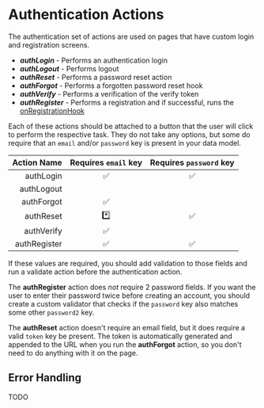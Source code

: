 # Authentication Actions

The authentication set of actions are used on pages that have custom login and registration screens.

* _**authLogin**_ - Performs an authentication login
* _**authLogout**_ - Performs logout
* _**authReset**_ - Performs a password reset action
* _**authForgot** -_ Performs a forgotten password reset hook
* _**authVerify**_  - Performs a verification of the verify token
* _**authRegister**_ - Performs a registration and if successful, runs the [onRegistrationHook](../hooksoverview/commonoverview.md#onregistration)

Each of these actions should be attached to a button that the user will click to perform the respective task. They do not take any options, but some do require that an `email` and/or `password` key is present in your data model.

| Action Name | Requires `email` key | Requires `password` key |
| ---: | :---: | :---: |
| authLogin | ✅ | ✅ |
| authLogout |  |  |
| authForgot | ✅ |  |
| authReset | \*️⃣ | ✅ |
| authVerify | ✅ |  |
| authRegister | ✅ | ✅ |

If these values are required, you should add validation to those fields and run a validate action before the authentication action.

The **authRegister** action does _not_ require 2 password fields. If you want the user to enter their password twice before creating an account, you should create a custom validator that checks if the `password` key also matches some other `password2` key.

The **authReset** action doesn't require an email field, but it does require a valid `token` key be present. The token is automatically generated and appended to the URL when you run the **authForgot** action, so you don't need to do anything with it on the page.

## Error Handling

TODO

